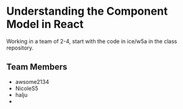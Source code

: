# Understanding the Component Model in React
Working in a team of 2-4, start with the code in ice/w5a in the class repository.

## Team Members
 - awsome2134
 - NicoleS5
 - halju
 - 